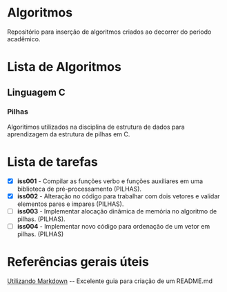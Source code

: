 # Algoritmos

Repositório para inserção de algoritmos criados ao decorrer do periodo acadêmico.

# Lista de Algoritmos

## Linguagem C 
### Pilhas
Algoritimos utilizados na disciplina de estrutura de dados para aprendizagem da estrutura de pilhas em C.


# Lista de tarefas
- [x] **iss001** - Compilar as funções verbo e funções auxiliares em uma biblioteca de pré-processamento (PILHAS).
- [x] **iss002** - Alteração no código para trabalhar com dois vetores e validar elementos pares e impares (PILHAS).
- [ ] **iss003** - Implementar alocação dinâmica de memória no algoritmo de pilhas. (PILHAS).
- [ ] **iss004** - Implementar novo código para ordenação de um vetor em pilhas. (PILHAS)

# Referências gerais úteis

[Utilizando Markdown](https://guides.github.com/features/mastering-markdown/) -- Excelente guia para criação de um README.md
